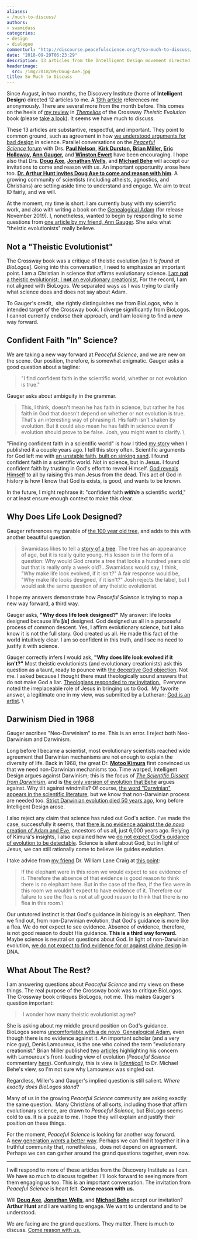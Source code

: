 ```yaml
---
aliases:
- /much-to-discuss/
authors:
- swamidass
categories:
- design
- dialogue
commenturl: "http://discourse.peacefulscience.org/t/so-much-to-discuss/1914"
date: "2018-09-29T06:23:29"
description: 13 articles from the Intelligent Design movement directed at Peaceful Science in just 2 months. We have so much to discuss.
headerimage:
  src: /img/2018/09/Doug-Axe.jpg
title: So Much to Discuss
---
```


Since August, in two months, the Discovery Institute (home of **Intelligent Design**) directed 12 articles to me. A [13th article](https://evolutionnews.org/2018/09/once-again-about-the-word-darwinism/) references me anonymously. There are several more from the month before. This comes on the heels of [my review](https://discourse.peacefulscience.org/t/three-reviews-of-the-crossway-theistic-evolution-book/1043) in [*Themelios*](http://themelios.thegospelcoalition.org/review/theistic-evolution-a-scientific-philosophical-and-theological-critique-2) of the Crossway *Theistic Evolution* book (please [take a look](http://themelios.thegospelcoalition.org/review/theistic-evolution-a-scientific-philosophical-and-theological-critique-2)). It seems we have much to discuss.

These 13 articles are substantive, respectful, and important. They point to common ground, such as agreement in how [we understood arguments for bad design](https://evolutionnews.org/2018/09/critic-of-intelligent-design-acknowledges-bad-design-arguments-dont-work/) in science. Parallel conversations on the [*Peaceful Science* forum](http://discourse.peacefulscience.org/) with Drs. [**Paul Nelson**](https://discourse.peacefulscience.org/t/beyond-reasonable-doubt-a-test-for-common-ancestry/1029/21), **[Kirk Durston](https://discourse.peacefulscience.org/t/durston-functional-information/1822), [Brian Miller](https://discourse.peacefulscience.org/t/brian-miller-thermodynamics-and-the-origin-of-life/1616), [Eric Holloway](https://discourse.peacefulscience.org/t/wrap-up-experiment-with-mutual-information/1715/6?u=swamidass), [Ann Gauger](https://discourse.peacefulscience.org/t/common-descent-humans-and-chimps-mice-and-rats/106/18?u=swamidass),** and **[Winston Ewert](https://discourse.peacefulscience.org/t/winston-ewert-the-dependency-graph-of-life/728)** have been encouraging. I hope also that Drs. [**Doug Axe**](https://discourse.peacefulscience.org/t/art-hunt-to-doug-axe-invitation-to-discuss/1660), [**Jonathan Wells**](https://discourse.peacefulscience.org/t/computing-the-functional-information-in-cancer/1646), and [**Michael Behe**](https://discourse.peacefulscience.org/t/which-irreducible-complexity-argument/662) will accept our invitations to come and reason with us. An important opportunity arose here too. **[Dr. Arthur Hunt invites Doug Axe to come and reason with him](https://discourse.peacefulscience.org/t/art-hunt-to-doug-axe-invitation-to-discuss/1660)**. A growing community of scientists (including atheists, agnostics, and Christians) are setting aside time to understand and engage. We aim to treat ID fairly, and we will.

At the moment, my time is short. I am currently busy with my scientific work, and also with writing a book on the [Genealogical Adam](https://peacefulscience.org/genealogical-rapprochement/) (for release November 2019). I, nonetheless, wanted to begin by responding to some questions from [one article by my friend, Ann Gauger](https://evolutionnews.org/2018/08/answering-joshua-swamidass-what-do-theistic-evolutionists-believe/). She asks what "theistic evolutionists" really believe.

## Not a "Theistic Evolutionist"

The Crossway book was a critique of theistic evolution [*as it is found at BioLogos*]. Going into this conversation, I need to emphasize an important point. I am a Christian in science that affirms evolutionary science. [I am **not** a theistic evolutionist; I **not** an evolutionary creationist.](https://discourse.peacefulscience.org/t/not-an-evolutionary-creationist/1732) For the record, I am not aligned with BioLogos. We separated ways as I was trying to clarify what science does and does not say about Adam. 

To Gauger's credit,  she rightly distinguishes me from BioLogos, who is intended target of the Crossway book. I diverge significantly from BioLogos. I cannot currently endorse their approach, and I am looking to find a new way forward.

## Confident Faith "In" Science?

We are taking a new way forward at *Peaceful Science*, and we are new on the scene. Our position, therefore, is somewhat enigmatic. Gauger asks a good question about a tagline:

> "I find confident faith in the scientific world, whether or not evolution is true."

Gauger asks about ambiguity in the grammar.

> This, I think, doesn't mean he has faith in science, but rather he has faith in God that doesn't depend on whether or not evolution is true. That's an interesting way of phrasing it. His faith isn't shaken by evolution. But it could also mean he has faith in science even if evolution should prove to be false. Josh, you might want to clarify. \

"Finding confident faith in a scientific world" is how I titled [my story](/pdf/swamidass-confident-faith.pdf) when I published it a couple years ago. I tell this story often. Scientific arguments for God left me with [an unstable faith, built on sinking sand](/confident-faith-science-1/). I found confident faith in a scientific world. Not in science, but in Jesus. I found confident faith by trusting in God's effort to reveal Himself. [God reveals Himself](https://discourse.peacefulscience.org/t/peace-be-with-you/100) to all by raising this man Jesus from the dead. This act of God in history is how I know that God is exists, is good, and wants to be known.

In the future, I might rephrase it: "confident faith ***within*** a scientific world," or at least ensure enough context to make this clear.

## Why Does Life Look Designed?

Gauger references my parable of [the 100 year old tree](https://peacefulscience.org/100-year-old-tree/), and adds to this with another beautiful question.

> Swamidass likes to tell a [story of a tree](https://peacefulscience.org/100-year-old-tree/). The tree has an appearance of age, but it is really quite young. His lesson is in the form of a question: Why would God create a tree that looks a hundred years old but that is really only a week old?...Swamidass would say, I think, "Why make life look evolved, if it isn't?" A fair response would be, "Why make life looks designed, if it isn't?" Josh rejects the label, but I would ask the same question of any theistic evolutionist.

I hope my answers demonstrate how *Peaceful Science* is trying to map a new way forward, a third way.

Gauger asks, **"Why does life look designed?"** My answer: life looks designed because life **[*is*]** designed. God designed us all in a purposeful process of common descent. Yes, I affirm evolutionary science, but I also know it is not the full story. God created us all. He made this fact of the world intuitively clear. I am so confident in this truth, and I see no need to justify it with science.

Gauger correctly infers I would ask, **"Why does life look evolved if it isn't?"** Most theistic evolutionists (and evolutionary creationists) ask this question as a taunt, ready to pounce with [the deceptive God objection](https://en.wikipedia.org/wiki/Omphalos_hypothesis#A_deceptive_creator). Not me. I asked because I thought there must theologically sound answers that do not make God a liar. [Theologians responded to my invitation.](https://peacefulscience.org/category/projects/100-year-old-tree/)  Everyone noted the irreplaceable role of Jesus in bringing us to God.  My favorite answer, a legitimate one in my view, was submitted by a Lutheran: [God is an artist](https://peacefulscience.org/lutherans-artistic-tree/). \

## Darwinism Died in 1968

Gauger ascribes "Neo-Darwinism" to me. This is an error. I reject both Neo-Darwinism and Darwinism. 

Long before I became a scientist, most evolutionary scientists reached wide agreement that Darwinian mechanisms are not enough to explain the diversity of life. Back in 1968, the great Dr. [**Motoo Kimura**](https://en.wikipedia.org/wiki/Motoo_Kimura) first convinced us that we need non-Darwinian mechanisms too. Time warped, Intelligent Design argues against Darwinism; this is the focus of [*The Scientific Dissent from Darwinism*](https://ncse.com/library-resource/doubting-darwinism-creative-license), and is [the only version of evolution that Behe](https://discourse.peacefulscience.org/t/which-irreducible-complexity-argument/662) argues against. Why tilt against windmills? Of course, [the word "Darwinian" appears in the scientific literature](https://evolutionnews.org/2018/09/once-again-about-the-word-darwinism/), but we know that non-Darwinian process are needed too. [Strict Darwinian evolution died 50 years ago,](https://en.wikipedia.org/wiki/Neutral_theory_of_molecular_evolution) long before Intelligent Design arose.

I also reject any claim that science has ruled out God's action. I've made the case, successfully it seems, that [there is no evidence against the *de novo* creation of Adam and Eve](https://www.asa3.org/ASA/PSCF/2018/PSCF3-18Swamidass.pdf), ancestors of us all, just 6,000 years ago. Relying of Kimura's insights, I also explained how we [do not expect God's guidance of evolution to be detectable](https://discourse.peacefulscience.org/t/would-gods-guidance-be-dna-detectable/1626). Science is silent about God, but in light of Jesus, we can still rationally come to believe He guides evolution.

I take advice from [my friend](https://discourse.peacefulscience.org/t/william-lane-craig-on-dabar-conference/658) Dr. William Lane Craig at [this point](https://www.reasonablefaith.org/podcasts/defenders-podcast-series-1/s1-objections-to-belief-in-god/objections-to-belief-in-god-part-2/):

> If the elephant were in this room we would expect to see evidence of it. Therefore the absence of that evidence is good reason to think there is no elephant here. But in the case of the flea, if the flea were in this room we wouldn't expect to have evidence of it. Therefore our failure to see the flea is not at all good reason to think that there is no flea in this room.\

Our untutored instinct is that God's guidance in biology is an elephant. Then we find out, from non-Darwinian evolution, that God's guidance is more like a flea. We do *not* expect to see evidence. Absence of evidence, therefore, is not good reason to doubt His guidance. **This is a third way forward.** Maybe science is neutral on questions about God. In light of non-Darwinian evolution, [we do not expect to find evidence for or against divine design](https://discourse.peacefulscience.org/t/would-gods-guidance-be-dna-detectable/1626) in DNA.

## What About The Rest?

I am answering questions about *Peaceful Science* and my views on these things. The real purpose of the Crossway book was to critique BioLogos. The Crossway book critiques BioLogos, not me. This makes Gauger's question important:

>  I wonder how many theistic evolutionist agree? 

She is asking about my middle ground position on God's guidance.  BioLogos seems [uncomfortable with a de novo  Genealogical Adam](https://discourse.biologos.org/t/the-big-tent-and-genealogical-adam/39370?u=swamidass), even though there is no evidence against it. An important scholar (and a very nice guy), Denis Lamoureux, is the one who coined the term "evolutionary creationist." Brian Miller published [two](https://evolutionnews.org/2018/09/denis-lamoureux-on-the-god-of-the-gaps-fallacy/) [articles](https://evolutionnews.org/2018/09/a-deist-in-christian-clothing/) highlighting his concern with Lamoureux's front-loading view of evolution (*Peaceful Science* commentary [here](https://discourse.peacefulscience.org/t/denis-lamoureux-on-the-god-of-the-gaps-fallacy/1896?u=swamidass)). Confusingly, this is view is [[*identical*]](https://www.bibleandscience.com/science/asa2005.htm) to Dr. Michael Behe's view, so I'm not sure why Lamoureux was singled out.

Regardless, Miller's and Gauger's implied question is still salient. *Where exactly does BioLogos stand?*

Many of us in the growing *Peaceful Science* community are asking exactly the same question.  Many Christians of all sorts, including those that affirm evolutionary science, are drawn to *Peaceful Science,* but BioLogo seems cold to us. It is a puzzle to me. I hope they will explain and justify their position on these things.

For the moment, *Peaceful Science* is looking for another way forward. A [new generation *wants* a better way](https://discourse.peacefulscience.org/t/a-new-generation-wants-a-better-way/1293). Perhaps we can find it together it in a truthful community that, nonetheless,  does not depend on agreement. Perhaps we can can gather around the grand questions together, even now.

------------------------------------------------------------------------

I will respond to more of these articles from the Discovery Institute as I can. We have so much to discuss together. I'll look forward to seeing more from them engaging us too. This is an important conversation. The invitation from *Peaceful Science* is heart felt. **Come reason with us.**

Will [**Doug Axe**](https://discourse.peacefulscience.org/t/art-hunt-to-doug-axe-invitation-to-discuss/1660), [**Jonathan Wells**](https://discourse.peacefulscience.org/t/computing-the-functional-information-in-cancer/1646), and [**Michael Behe**](https://discourse.peacefulscience.org/t/which-irreducible-complexity-argument/662) accept our invitation? **Arthur Hunt** and I are waiting to engage. We want to understand and to be understood.

We are facing are the grand questions. They matter. There is much to discuss. [Come reason with us.](https://discourse.peacefulscience.org/)

